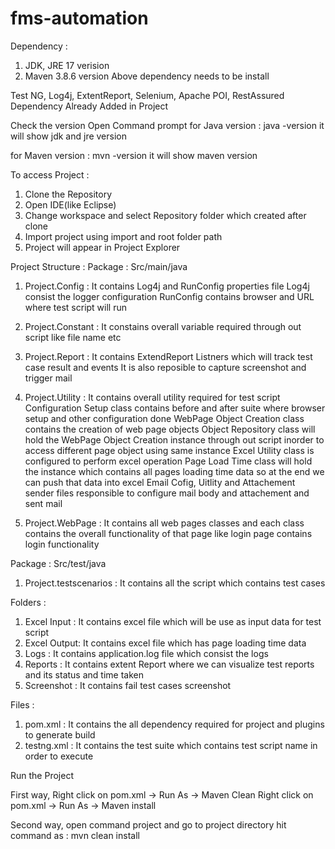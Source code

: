 # fms-automation

Dependency :
1. JDK, JRE 17 verision
2. Maven 3.8.6 version
Above dependency needs to be install 


Test NG, Log4j, ExtentReport, Selenium, Apache POI, RestAssured Dependency Already Added in Project 


Check the version 
Open Command prompt 
for Java version : java -version
it will show jdk and jre version

for Maven version : mvn -version
it will show maven version


To access Project :
1. Clone the Repository
2. Open IDE(like Eclipse)
3. Change workspace and select Repository folder which created after clone
4. Import project using import and root folder path
5. Project will appear in Project Explorer


Project Structure : 
Package : Src/main/java 
1. Project.Config : It contains Log4j and RunConfig properties file
                    Log4j consist the logger configuration
                    RunConfig contains browser and URL where test script will run
                    
2. Project.Constant : It constains overall variable required through out script
                      like file name etc
                      
3. Project.Report : It contains ExtendReport Listners which will track test case result and events
                    It is also reposible to capture screenshot and trigger mail
                    
4. Project.Utility : It contains overall utility required for test script
                     Configuration Setup class contains before and after suite where browser setup and other configuration done
                     WebPage Object Creation class contains the creation of web page objects
                     Object Repository class will hold the WebPage Object Creation instance through out script inorder to access different page object using same instance
                     Excel Utility class is configured to perform excel operation
                     Page Load Time class will hold the instance which contains all pages loading time data so at the end we can push that data into excel
                     Email Cofig, Uitlity and Attachement sender files responsible to configure mail body and attachement and sent mail
                     
5. Project.WebPage : It contains all web pages classes and each class contains the overall functionality of that page
                     like login page contains login functionality
                     
    
Package : Src/test/java    
1. Project.testscenarios : It contains all the script which contains test cases

Folders :
1. Excel Input : It contains excel file which will be use as input data for test script
2. Excel Output: It contains excel file which has page loading time data
3. Logs        : It contains application.log file which consist the logs 
4. Reports     : It contains extent Report where we can visualize test reports and its status and time taken
5. Screenshot  : It contains fail test cases screenshot


Files :
1. pom.xml    : It contains the all dependency required for project and plugins to generate build
2. testng.xml : It contains the test suite which contains test script name in order to execute


Run the Project

First way, Right click on pom.xml -> Run As -> Maven Clean
           Right click on pom.xml -> Run As -> Maven install

Second way, open command project and go to project directory
           hit command as :  mvn clean install
   

                     
                     
         


